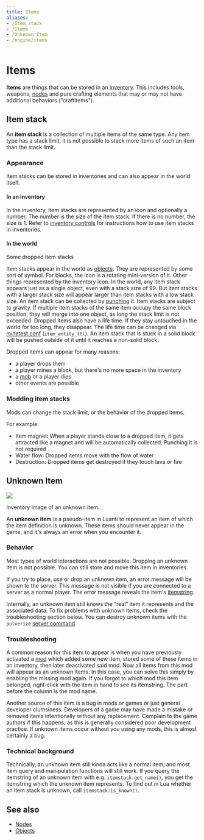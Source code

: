 ```yaml
---
title: Items
aliases:
- /Item_stack
- /Items
- /Unknown_Item
- /engine/items
---
```


# Items

**Items** are things that can be stored in an [inventory](/for-players/inventory). This includes tools, weapons, [nodes](/for-players/nodes) and pure crafting elements that may or may not have additional behaviors ("craftitems").

Item stack
----------

An **item stack** is a collection of multiple items of the same type. Any item type has a stack limit, it is not possible to stack more items of such an item than the stack limit.

### Appearance

Item stacks can be stored in inventories and can also appear in the world itself.

#### In an inventory

In the inventory, item stacks are represented by an icon and optionally a number. The number is the size of the item stack. If there is no number, the size is 1. Refer to [inventory controls](/for-players/inventory#controls) for instructions how to use item stacks in inventories.

#### In the world

[](/images/items/Item_stacks_in_the_world.png)

Some dropped item stacks

Item stacks appear in the world as [objects](/for-engine-devs/objects). They are represented by some sort of symbol. For blocks, the icon is a rotating mini-version of it. Other things represented by the inventory icon. In the world, any item stack appears just as a single object, even with a stack size of 99. But item stacks with a larger stack size will appear larger than item stacks with a low stack size. An item stack can be collected by [punching](/for-players/punching) it. Item stacks are subject to gravity. If multiple item stacks of the same item occupy the same block position, they will merge into one object, as long the stack limit is not exceeded. Dropped items also have a life time. If they stay untouched in the world for too long, they disappear. The life time can be changed via [minetest.conf](/for-players/minetest-conf) (`item_entity_ttl`).
An item stack that is stuck in a solid block will be pushed outside of it until it reaches a non-solid block.

Dropped items can appear for many reasons:

*   a player drops them
*   a player mines a block, but there's no more space in the inventory
*   a [mob](/for-players/mobs) or a player dies
*   other events are possible

### Modding item stacks

Mods can change the stack limit, or the behavior of the dropped items.

For example:

*   Item magnet: When a player stands close to a dropped item, it gets attracted like a magnet and will be automatically collected. Punching it is not required
*   Water flow: Dropped items move with the flow of water
*   Destruction: Dropped items get destroyed if they touch lava or fire

Unknown Item
------------

![](/images/items/Unknown_Item.png)

Inventory image of an unknown item.

An **unknown item** is a pseudo-item in Luanti to represent an item of which the item definition is unknown. These items should never appear in the game, and it's always an error when you encounter it.

### Behavior

Most types of world interactions are not possible. Dropping an unknown item is not possible. You can still store and move this item in inventories.

If you try to place, use or drop an unknown item, an error message will be shown to the server. This message is not visible if you are connected to a server as a normal player. The error message reveals the item's [itemstring](/for-players/itemstrings).

Internally, an unknown item still knows the “real” item it represents and the associated data. To fix problems with unknown items, check the troubleshooting section below. You can destroy unknown items with the `pulverize` [server command](/for-players/server-commands).

### Troubleshooting

A common reason for this item to appear is when you have previously activated a [mod](/for-players/mods) which added some new item, stored some of these items in an inventory, then later deactivated said mod. Now all items from this mod will appear as an unknown items. In this case, you can solve this simply by enabling the missing mod again. If you forgot to which mod this item belonged, right-click with the item in hand to see its itemstring. The part before the column is the mod name.

Another source of this item is a bug in mods or games or just general developer clumsiness. Developers of a game may have made a mistake or removed items intentionally without any replacement. Complain to the game authors if this happens, as this is generally considered poor development practice. If unknown items occur without you using any mods, this is almost certainly a bug.

### Technical background

Technically, an unknown item still kinda acts like a normal item, and most item query and manipulation functions will still work. If you query the itemstring of an unknown item with e.g. `itemstack:get_name()`, you get the itemstring which the unknown item represents. To find out in Lua whether an item stack is unknown, call `itemstack:is_known()`.

See also
--------

*   [Nodes](/for-players/nodes)
*   [Objects](/for-engine-devs/objects)
